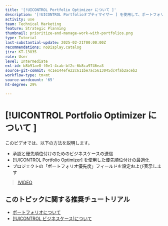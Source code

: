 ```yaml
---
title: '[!UICONTROL Portfolio Optimizer について ]'
description: '[!UICONTROL Portfolioオプティマイザー ] を使用して、ポートフォリオ内のプロジェクトを比較し、優先順位を付ける方法を説明します。'
activity: use
team: Technical Marketing
feature: Strategic Planning
thumbnail: prioritize-and-manage-work-with-portfolios.png
type: Tutorial
last-substantial-update: 2025-02-21T00:00:00Z
recommendations: noDisplay,catalog
jira: KT-13835
role: User
level: Intermediate
exl-id: b8b91ae8-f0e1-4cab-bf2c-6b8ca9746ea3
source-git-commit: 4c1e144efe22c611be7ac5613045dc4fab2aceb2
workflow-type: tm+mt
source-wordcount: '65'
ht-degree: 29%

---
```


# [!UICONTROL Portfolio Optimizer について ]

このビデオでは、以下の方法を説明します。

* 承認と優先順位付けのためのビジネスケースの送信
* [!UICONTROL Portfolio Optimizer] を使用した優先順位付けの最適化
* プロジェクトの「ポートフォリオ優先度」フィールドを設定および表示します

>[!VIDEO](https://video.tv.adobe.com/v/3446275/?quality=12&learn=on&enablevpops)

## このトピックに関する推奨チュートリアル

* [ポートフォリオについて](/help/portfolios-and-programs/overview-of-adobe-workfront-portfolios.md)
* [[!UICONTROL ビジネスケース]について](/help/portfolios-and-programs/introduction-to-the-business-case.md)
